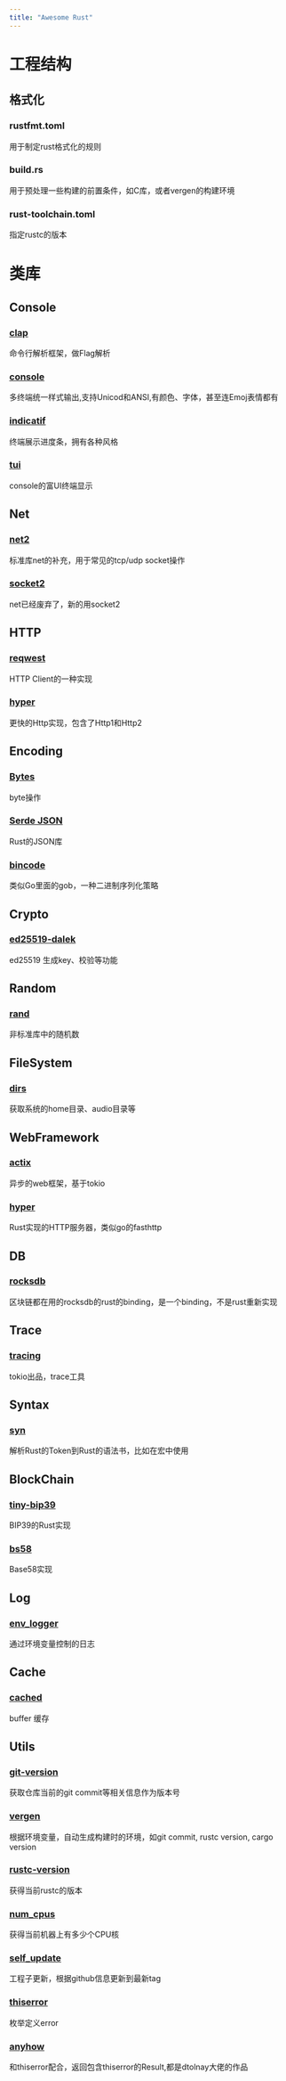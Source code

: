 ```yaml
---
title: "Awesome Rust"
---
```

# 工程结构
## 格式化

### rustfmt.toml
用于制定rust格式化的规则

### build.rs
用于预处理一些构建的前置条件，如C库，或者vergen的构建环境

### rust-toolchain.toml
指定rustc的版本

# 类库
## Console
### [clap](https://github.com/clap-rs/clap)
命令行解析框架，做Flag解析

### [console](https://github.com/mitsuhiko/console)
多终端统一样式输出,支持Unicod和ANSI,有颜色、字体，甚至连Emoj表情都有

### [indicatif](https://github.com/mitsuhiko/indicatif)
终端展示进度条，拥有各种风格

### [tui](https://github.com/fdehau/tui-rs)
console的富UI终端显示

## Net
### [net2](https://docs.rs/net2/latest/net2/)
标准库net的补充，用于常见的tcp/udp socket操作

### [socket2](https://crates.io/crates/socket2)
net已经废弃了，新的用socket2

## HTTP
### [reqwest](https://docs.rs/reqwest)
HTTP Client的一种实现

### [hyper](https://crates.io/crates/hyper)
更快的Http实现，包含了Http1和Http2

## Encoding

### [Bytes](https://docs.rs/bytes)
byte操作

### [Serde JSON](https://github.com/serde-rs/json)
Rust的JSON库

### [bincode](https://docs.rs/bincode)
类似Go里面的gob，一种二进制序列化策略


## Crypto
### [ed25519-dalek](https://docs.rs/ed25519-dalek)
ed25519 生成key、校验等功能

## Random
### [rand](https://github.com/rust-random/rand)
非标准库中的随机数

## FileSystem
### [dirs](https://github.com/dirs-dev/dirs-rs)
获取系统的home目录、audio目录等

## WebFramework
### [actix](https://github.com/actix/actix)
异步的web框架，基于tokio

### [hyper](https://docs.rs/hyper)
Rust实现的HTTP服务器，类似go的fasthttp

## DB
### [rocksdb](https://github.com/rust-rocksdb/rust-rocksdb)
区块链都在用的rocksdb的rust的binding，是一个binding，不是rust重新实现


## Trace
### [tracing](https://docs.rs/tracing)
tokio出品，trace工具

## Syntax
### [syn](https://docs.rs/syn)
解析Rust的Token到Rust的语法书，比如在宏中使用

## BlockChain

### [tiny-bip39](https://docs.rs/tiny-bip39/0.8.2/bip39/)
BIP39的Rust实现

### [bs58](https://docs.rs/bs5)
Base58实现

## Log
### [env_logger](https://docs.rs/env_logger)
通过环境变量控制的日志

## Cache
### [cached](https://docs.rs/cached)
buffer 缓存

## Utils

### [git-version](https://github.com/fusion-engineering/rust-git-version)
获取仓库当前的git commit等相关信息作为版本号

### [vergen](https://docs.rs/vergen/latest/vergen/)
根据环境变量，自动生成构建时的环境，如git commit, rustc version, cargo version

### [rustc-version](https://github.com/djc/rustc-version-rs)
获得当前rustc的版本

### [num_cpus](https://github.com/seanmonstar/num_cpus)
获得当前机器上有多少个CPU核

### [self_update](https://docs.rs/self_update/latest/self_update/)
工程子更新，根据github信息更新到最新tag

### [thiserror]()
枚举定义error

### [anyhow]()
和thiserror配合，返回包含thiserror的Result,都是dtolnay大佬的作品





